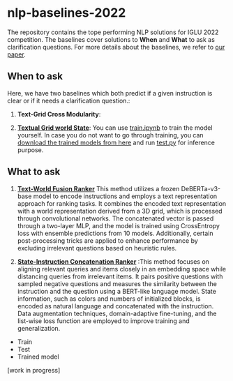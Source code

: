 # nlp-baselines-2022
The repository contains the tope performing NLP solutions for IGLU 2022 competition. The baselines cover solutions to **When** and **What** to ask as clarification questions. 
For more details about the baselines, we refer to [our paper](https://arxiv.org/pdf/2305.10783). 

## When to ask
Here, we have two baselines which both predict if a given instruction is clear or if it needs a clarification question.:

1. **Text-Grid Cross Modularity**:

2. [**Textual Grid world State**]((https://github.com/iglu-contest/nlp-baselines-2022/tree/main/classifiers/Textual%20Grid%20world%20State%20Baseline)): You can use [train.ipynb](https://github.com/iglu-contest/nlp-baselines-2022/blob/main/classifiers/Textual%20Grid%20world%20State%20Baseline/train.ipynb)  to train the model yourself. In case you do not want to go through training, you can [download the trained models from here](https://drive.google.com/drive/folders/11F_m8Qihv8AMZlfrr4P0-zrQOjPC8bnT?usp=drive_link) and run [test.py](https://github.com/iglu-contest/nlp-baselines-2022/blob/main/classifiers/Textual%20Grid%20world%20State%20Baseline/test.py) for inference purpose. 
 
## What to ask
1.  [**Text-World Fusion Ranker**]() This method utilizes a frozen DeBERTa-v3-base model to encode instructions and employs a text representation approach for ranking tasks. It combines the encoded text representation with a world representation derived from a 3D grid, which is processed through convolutional networks. The concatenated vector is passed through a two-layer MLP, and the model is trained using CrossEntropy loss with ensemble predictions from 10 models. Additionally, certain post-processing tricks are applied to enhance performance by excluding irrelevant questions based on heuristic rules.

3.  [**State-Instruction Concatenation Ranker**]() :This method focuses on aligning relevant queries and items closely in an embedding space while distancing queries from irrelevant items. It pairs positive questions with sampled negative questions and measures the similarity between the instruction and the question using a BERT-like language model. State information, such as colors and numbers of initialized blocks, is encoded as natural language and concatenated with the instruction. Data augmentation techniques, domain-adaptive fine-tuning, and the list-wise loss function are employed to improve training and generalization.
  -  Train
  -   Test
  -   Trained model

[work in progress]

